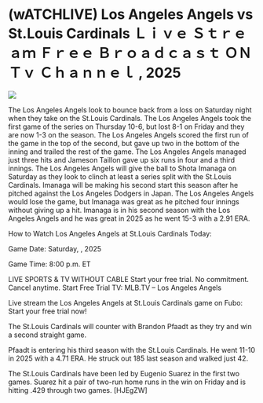 # (wATCHLIVE) Los Angeles Angels vs St.Louis Cardinals Ｌｉｖｅ Ｓｔｒｅａｍ Ｆｒｅｅ Ｂｒｏａｄｃａｓｔ ＯＮ Ｔｖ Ｃｈａｎｎｅｌ , 2025  
  
  
[![](https://i.imgur.com/qSNzIqt.png)](https://movie.rssnews.media/TBTAeCmG.php)  
  
The Los Angeles Angels look to bounce back from a loss on Saturday night when they take on the St.Louis Cardinals. The Los Angeles Angels took the first game of the series on Thursday 10-6, but lost 8-1 on Friday and they are now 1-3 on the season. The Los Angeles Angels scored the first run of the game in the top of the second, but gave up two in the bottom of the inning and trailed the rest of the game. The Los Angeles Angels managed just three hits and Jameson Taillon gave up six runs in four and a third innings. The Los Angeles Angels will give the ball to Shota Imanaga on Saturday as they look to clinch at least a series split with the St.Louis Cardinals. Imanaga will be making his second start this season after he pitched against the Los Angeles Dodgers in Japan. The Los Angeles Angels would lose the game, but Imanaga was great as he pitched four innings without giving up a hit. Imanaga is in his second season with the Los Angeles Angels and he was great in 2025 as he went 15-3 with a 2.91 ERA.

How to Watch Los Angeles Angels at St.Louis Cardinals Today:

Game Date: Saturday, , 2025

Game Time: 8:00 p.m. ET

LIVE SPORTS & TV WITHOUT CABLE
Start your free trial. No commitment. Cancel anytime.
Start Free Trial
TV: MLB.TV – Los Angeles Angels

Live stream the Los Angeles Angels at St.Louis Cardinals game on Fubo: Start your free trial now!

The St.Louis Cardinals will counter with Brandon Pfaadt as they try and win a second straight game.

Pfaadt is entering his third season with the St.Louis Cardinals. He went 11-10 in 2025 with a 4.71 ERA. He struck out 185 last season and walked just 42.

The St.Louis Cardinals have been led by Eugenio Suarez in the first two games. Suarez hit a pair of two-run home runs in the win on Friday and is hitting .429 through two games. [HJEgZW]